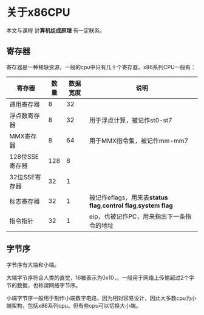 # 关于x86CPU

本文与课程 **计算机组成原理** 有一定联系。

## 寄存器
寄存器是一种稀缺资源，一般的cpu中只有几十个寄存器。x86系列CPU一般有：

|寄存器|数量|数据宽度|说明|
|-|-|-|-|
|通用寄存器|8|32||
|浮点数寄存器|8|32|用于浮点计算，被记作st0-st7|
|MMX寄存器|8|64|用于MMX指令集，被记作mm-mm7|
|128位SSE寄存器|128|8||
|32位SSE寄存器|32|1||
|标志寄存器|32|1|被记作eflags，用来表**status flag**,**control flag**,**system flag**|
|指令指针|32|1|eip，也被记作PC，用来指出下一条指令的地址|

## 字节序
字节序有大端和小端。 

大端字节序符合人类的直觉，16被表示为0x10，。一般用于网络上传输超过2个字节的数据，也称谓网络字节序。

小端字节序一般用于制作小端数字电路，因为相对容易设计，因此大多数cpu为小端架构，包括x86系列cpu。但有些cpu可以切换大小端。
